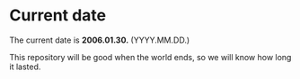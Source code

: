 # Current date

The current date is **2006.01.30.** (YYYY.MM.DD.)

This repository will be good when the world ends, so we will know how long it lasted.